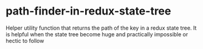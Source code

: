 # path-finder-in-redux-state-tree
Helper utility function that returns the path of the key in a redux state tree. It is helpful when the state tree become huge and practically impossible or hectic to follow
